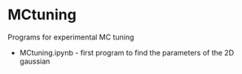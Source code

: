 # MCtuning
Programs for experimental MC tuning

- MCtuning.ipynb - first program to find the parameters of the 2D gaussian
